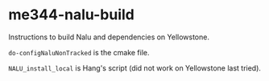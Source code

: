 # me344-nalu-build

Instructions to build Nalu and dependencies on Yellowstone.

`do-configNaluNonTracked` is the cmake file.

`NALU_install_local` is Hang's script (did not work on Yellowstone last tried).
